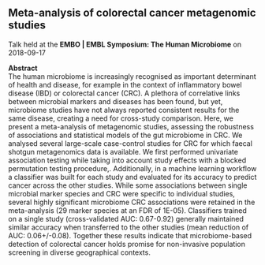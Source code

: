 
## Meta-analysis of colorectal cancer metagenomic studies

Talk held at the __EMBO | EMBL Symposium: The Human Microbiome__ on 2018-09-17

__Abstract__  
The human microbiome is increasingly recognised as important determinant of
health and disease, for example in the context of inflammatory bowel disease
(IBD) or colorectal cancer (CRC). A plethora of correlative links between
microbial markers and diseases has been found, but yet, microbiome studies
have not always reported consistent results for the same disease, creating a
need for cross-study comparison. Here, we present a meta-analysis of
metagenomic studies, assessing the robustness of associations and
statistical models of the gut microbiome in CRC. We analysed several
large-scale case-control studies for CRC for which faecal shotgun
metagenomics data is available. We first performed univariate association
testing while taking into account study effects with a blocked permutation
testing procedure,. Additionally, in a machine learning workflow a classifier
was built for each study and evaluated for its accuracy to predict cancer
across the other studies. While some associations between single microbial
marker species and CRC were specific to individual studies, several highly
significant microbiome CRC associations were retained in the meta-analysis
(29 marker species at an FDR of 1E-05). Classifiers trained on a single study
(cross-validated AUC: 0.67-0.92) generally maintained similar accuracy when
transferred to the other studies (mean reduction of AUC: 0.06+/-0.08).
Together these results indicate that microbiome-based detection of colorectal
cancer holds promise for non-invasive population screening in diverse
geographical contexts.
